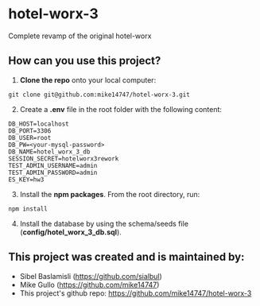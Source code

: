 # hotel-worx-3

Complete revamp of the original hotel-worx

## How can you use this project?

1. **Clone the repo** onto your local computer:

```
git clone git@github.com:mike14747/hotel-worx-3.git
```

2. Create a **.env** file in the root folder with the following content:

```
DB_HOST=localhost
DB_PORT=3306
DB_USER=root
DB_PW=<your-mysql-password>
DB_NAME=hotel_worx_3_db
SESSION_SECRET=hotelworx3rework
TEST_ADMIN_USERNAME=admin
TEST_ADMIN_PASSWORD=admin
ES_KEY=hw3
```

3. Install the **npm packages**. From the root directory, run:

```
npm install
```

4. Install the database by using the schema/seeds file (**config/hotel_worx_3_db.sql**).

## This project was created and is maintained by:

-   Sibel Baslamisli (https://github.com/sialbul)
-   Mike Gullo (https://github.com/mike14747)
-   This project's github repo: https://github.com/mike14747/hotel-worx-3

